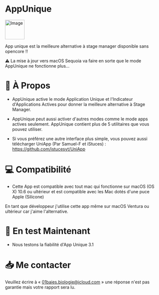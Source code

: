 # AppUnique

<img width="64" alt="Image" src="https://github.com/Astuces-iOS/AppUnique/assets/133143751/f46caf56-1db8-4e0e-a7cc-5bd4c8a72c1e">


App unique est la meilleure alternative à stage manager disponible sans opencore !!

⚠️ La mise à jour vers macOS Sequoia va faire en sorte que le mode AppUnique ne fonctionne plus...

# 📗 À Propos

- AppUnique active le mode Application Unique et l'Indicateur d'Applications Actives pour donner la meilleure alternative à Stage Manager.

- AppUnique peut aussi activer d'autres modes comme le mode apps actives seulement. AppUnique contient plus de 5 utilitaires que vous pouvez utiliser.

- Si vous préférez une autre interface plus simple, vous pouvez aussi télécharger UniApp (Par Samuel-F et iStuces) : https://github.com/istucesyt/UniApp

# 💻 Compatibilité 

- Cette App est compatible avec tout mac qui fonctionne sur macOS (OS X) 10.6 ou ultérieur et est compatible avec les Mac dotés d'une puce Apple (Silicone)

En tant que développeur j'utilise cette app même sur macOS Ventura ou ultérieur car j'aime l'alternative.

# 🐛 En test Maintenant 

- Nous testons la fiabilité d'App Unique 3.1

# 📥 Me contacter

Veuillez écrire à « 01baies.biologie@icloud.com » une réponse n'est pas garantie mais votre rapport sera lu.



